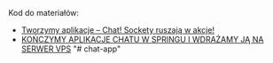Kod do materiałów:
* [Tworzymy aplikacje – Chat! Sockety ruszają w akcje!](https://youtu.be/iIZUaQZ51Ls)
* [KOŃCZYMY APLIKACJE CHATU W SPRINGU I WDRAŻAMY JĄ NA SERWER VPS](https://youtu.be/vKtFeOXCkHM)
"# chat-app" 
